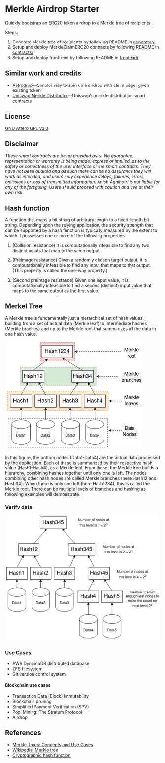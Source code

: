 # Merkle Airdrop Starter

Quickly bootstrap an ERC20 token airdrop to a Merkle tree of recipients.

Steps:

1. Generate Merkle tree of recipients by following README in [generator/](https://github.com/Anish-Agnihotri/merkle-airdrop-starter/tree/master/generator)
2. Setup and deploy MerkleClaimERC20 contracts by following README in [contracts/](https://github.com/Anish-Agnihotri/merkle-airdrop-starter/tree/master/contracts)
3. Setup and deploy front-end by following README in [frontend/](https://github.com/Anish-Agnihotri/merkle-airdrop-starter/tree/master/frontend)

## Similar work and credits

- [Astrodrop](https://astrodrop.xyz/)—Simpler way to spin up a airdrop with claim page, given existing token
- [Uniswap Merkle Distributor](https://github.com/Uniswap/merkle-distributor)—Uniswap's merkle distribution smart contracts

## License

[GNU Affero GPL v3.0](https://github.com/Anish-Agnihotri/merkle-airdrop-starter/blob/master/LICENSE)

## Disclaimer

_These smart contracts are being provided as is. No guarantee, representation or warranty is being made, express or implied, as to the safety or correctness of the user interface or the smart contracts. They have not been audited and as such there can be no assurance they will work as intended, and users may experience delays, failures, errors, omissions or loss of transmitted information. Anish Agnihotri is not liable for any of the foregoing. Users should proceed with caution and use at their own risk._

## Hash function

A function that maps a bit string of arbitrary length to a fixed-length bit string. Depending upon the relying application, the security strength that can be supported by a hash function is typically measured by the extent to which it possesses one or more of the following properties

1. (Collision resistance) It is computationally infeasible to find any two distinct inputs that map to the same output.

2. (Preimage resistance) Given a randomly chosen target output, it is computationally infeasible to find any input that maps to that output. (This property is called the one-way property.)

3. (Second preimage resistance) Given one input value, it is computationally infeasible to find a second (distinct) input value that maps to the same output as the first value.

## Merkel Tree

A Merkle tree is fundamentally just a hierarchical set of hash values, building from a set of actual data (Merkle leaf) to intermediate hashes (Merkle braches) and up to the Merkle root that summarizes all the data in one hash value.

![Merkle Tree](https://raw.githubusercontent.com/BerlinP/merkle-airdrop-starter/master/assets/1_1e-wyMbvf8-u7Le1LUxTBA.webp?raw=true "A very small merkle tree")

In this figure, the bottom nodes (Data1-Data4) are the actual data processed by the application. Each of these is summarized by their respective hash value (Hash1-Hash4), as a Merkle leaf. From these, the Merkle tree builds a hierarchy, combining hashes together until only one is left. The nodes combining other hash nodes are called Merkle branches (here Hash12 and Hash34). When there is only one left (here Hash1234), this is called the Merkle root. There can be multiple levels of branches and hashing as following examples will demonstrate.

### Verify data

![Merkle Tree](https://raw.githubusercontent.com/BerlinP/merkle-airdrop-starter/master/assets/1_OA8k6-6HvA_4GJm1o6JrKQ.webp?raw=true "Verify block data")

### Use Cases

- AWS DynamoDB distributed database
- ZFS filesystem
- Git version control system

#### Blockchain use cases

- Transaction Data (Block) Immutability
- Blockchain pruning
- Simplified Payment Verification (SPV)
- Pool Mining: The Stratum Protocol
- Airdrop

## References

- [Merkle Trees: Concepts and Use Cases](https://medium.com/coinmonks/merkle-trees-concepts-and-use-cases-5da873702318)
- [Wikipedia: Merkle tree](https://en.wikipedia.org/wiki/Merkle_tree)
- [Cryptographic hash function](https://csrc.nist.gov/glossary/term/cryptographic_hash_function#:~:text=Approved%20hash%20functions%20satisfy%20the,map%20to%20the%20same%20output.)
